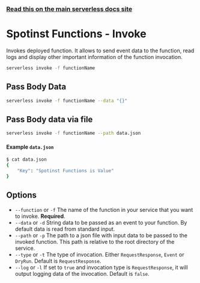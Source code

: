 <!--
title: Serverless Framework Commands - Spotinst Functions - Invoke
menuText: invoke
menuOrder: 8
description: Invoke an Spotinst Functions Function using the Serverless Framework
layout: Doc
-->

<!-- DOCS-SITE-LINK:START automatically generated  -->
### [Read this on the main serverless docs site](https://www.serverless.com/framework/docs/providers/spotinst/cli-reference/invoke)
<!-- DOCS-SITE-LINK:END -->

# Spotinst Functions - Invoke

Invokes deployed function. It allows to send event data to the function, read logs and display other important information of the function invocation.

```bash
serverless invoke -f functionName
```

## Pass Body Data

```bash
serverless invoke -f functionName --data "{}"
```

## Pass Body data via file

```bash
serverless invoke -f functionName --path data.json
```

#### Example `data.json`

```bash
$ cat data.json
{
	"Key": "Spotinst Functions is Value"
}
```

## Options

- `--function` or `-f` The name of the function in your service that you want to invoke. **Required**.
- `--data` or `-d` String data to be passed as an event to your function. By default data is read from standard input.
- `--path` or `-p` The path to a json file with input data to be passed to the invoked function. This path is relative to the root directory of the service.
- `--type` or `-t` The type of invocation. Either `RequestResponse`, `Event` or `DryRun`. Default is `RequestResponse`.
- `--log` or `-l` If set to `true` and invocation type is `RequestResponse`, it will output logging data of the invocation. Default is `false`.
